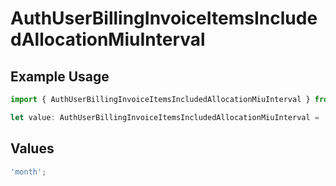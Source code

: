 # AuthUserBillingInvoiceItemsIncludedAllocationMiuInterval

## Example Usage

```typescript
import { AuthUserBillingInvoiceItemsIncludedAllocationMiuInterval } from '@vercel/client/models/components';

let value: AuthUserBillingInvoiceItemsIncludedAllocationMiuInterval = 'month';
```

## Values

```typescript
'month';
```
